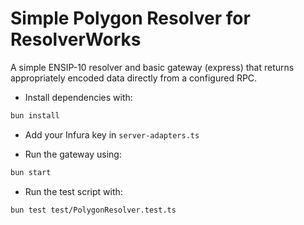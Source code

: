 # Simple Polygon Resolver for ResolverWorks

A simple ENSIP-10 resolver and basic gateway (express) that returns appropriately encoded data directly from a configured RPC.

- Install dependencies with:
```bash
bun install
```

- Add your Infura key in `server-adapters.ts`

- Run the gateway using:

```bash
bun start
```

- Run the test script with:

```bash
bun test test/PolygonResolver.test.ts
```